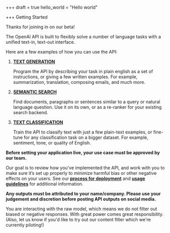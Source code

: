 +++
draft = true
hello_world = "Hello world"

+++
Getting Started

Thanks for joining in on our beta!

The OpenAI API is built to flexibly solve a number of language tasks with a unified text-in, text-out interface.

Here are a few examples of how you can use the API:

1. [**TEXT GENERATION**](https://beta.openai.com/api-docs#text-generation)

   Program the API by describing your task in plain english as a set of instructions, or giving a few written examples. For example, summarization, translation, composing emails, and much more.
2. [**SEMANTIC SEARCH**](https://beta.openai.com/api-docs#semantic-search)

   Find documents, paragraphs or sentences similar to a query or natural language question. Use it on its own, or as a re-ranker for your existing search backend.
3. [**TEXT CLASSIFICATION**](https://beta.openai.com/api-docs#text-classification)

   Train the API to classify text with just a few plain-text examples, or fine-tune for any classification task on a bigger dataset. For example, sentiment, tone, or quality of English.

**Before setting your application live, your use case must be approved by our team.**

Our goal is to review how you’ve implemented the API, and work with you to make sure it’s set up properly to minimize harmful bias or other negative effects on your users. See our [**process for deployment**](https://beta.openai.com/deployment) and [**usage guidelines**](https://beta.openai.com/usage-guidelines) for additional information.

**Any outputs must be attributed to your name/company. Please use your judgement and discretion before posting API outputs on social media.**

You are interacting with the raw model, which means we do not filter out biased or negative responses. With great power comes great responsibility. (Also, let us know if you'd like to try out our content filter which we're currently piloting!)